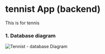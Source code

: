 # tennist App (backend)

This is for tennis

### 1. Database diagram

![Tennist - database Diagram](https://user-images.githubusercontent.com/19925297/85150647-c1379680-b28d-11ea-8c4b-ec73633de4ce.png)
